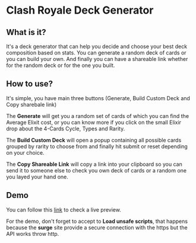 # Clash Royale Deck Generator

## What is it?
It's a deck generator that can help you decide and choose your best deck composition based on stats.
You can generate a random deck of cards or you can build your own.
And finally you can have a shareable link whether for the random deck or for the one you built.

## How to use?
It's simple, you have main three buttons (Generate, Build Custom Deck and Copy sharebale link)

The **Generate** will get you a random set of cards of which you can find the Average Elixit cost, or you can know more if you click on the small Elixir drop about the 4-Cards Cycle, Types and Rarity.

The **Build Custom Deck** will open a popup containing all possible cards grouped by rarity to choose from and finally hit submit or reset depending on your choice.

The **Copy Shareable Link** will copy a link into your clipboard so you can send it to someone else to check you own deck of cards or a random one you layed your hand one.

## Demo
You can follow this [link](https://clash-royale-deck-gen.surge.sh/) to check a live preview.


For the demo, don't forget to accept to **Load unsafe scripts**, that happens because the **surge** site provide a secure connection with the https but the API works throw http.